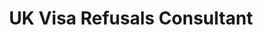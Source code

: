 ---
title: "UK Visa Refusals Consultant"
url: /karachi/uk-visa-refusals-consultant/
shop: Reisebüro
---